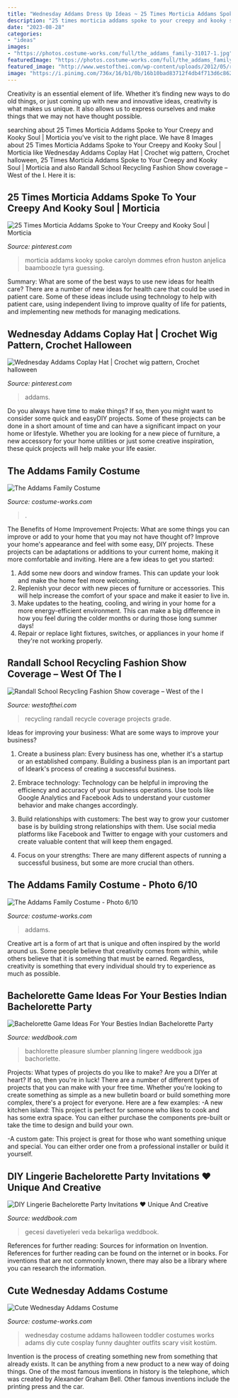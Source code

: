 ```yaml
---
title: "Wednesday Addams Dress Up Ideas ~ 25 Times Morticia Addams Spoke To Your Creepy And Kooky Soul"
description: "25 times morticia addams spoke to your creepy and kooky soul"
date: "2023-08-28"
categories:
- "ideas"
images:
- "https://photos.costume-works.com/full/the_addams_family-31017-1.jpg"
featuredImage: "https://photos.costume-works.com/full/the_addams_family-31017-1.jpg"
featured_image: "http://www.westofthei.com/wp-content/uploads/2012/05/randall-recycle-fashion-31.jpg"
image: "https://i.pinimg.com/736x/16/b1/0b/16b10bad83712f4db4f713d6c8620e49.jpg"
---
```



Creativity is an essential element of life. Whether it’s finding new ways to do old things, or just coming up with new and innovative ideas, creativity is what makes us unique. It also allows us to express ourselves and make things that we may not have thought possible.

	

		
searching about 25 Times Morticia Addams Spoke to Your Creepy and Kooky Soul | Morticia you've visit to the right place. We have 8 Images about 25 Times Morticia Addams Spoke to Your Creepy and Kooky Soul | Morticia like Wednesday Addams Coplay Hat | Crochet wig pattern, Crochet halloween, 25 Times Morticia Addams Spoke to Your Creepy and Kooky Soul | Morticia and also Randall School Recycling Fashion Show coverage – West of the I. Here it is:
		
    
## 25 Times Morticia Addams Spoke To Your Creepy And Kooky Soul | Morticia

<img loading=lazy src="https://i.pinimg.com/736x/16/b1/0b/16b10bad83712f4db4f713d6c8620e49.jpg" onerror="this.onerror=null;this.src='https://tse3.mm.bing.net/th?id=OIP.7lcuuI7jGpe_UQ8xBxJV0gHaLH&amp;pid=15.1';" alt="25 Times Morticia Addams Spoke to Your Creepy and Kooky Soul | Morticia">

_Source: pinterest.com_

>morticia addams kooky spoke carolyn dommes efron huston anjelica baamboozle tyra guessing. 

	

Summary: What are some of the best ways to use new ideas for health care?
There are a number of new ideas for health care that could be used in patient care. Some of these ideas include using technology to help with patient care, using independent living to improve quality of life for patients, and implementing new methods for managing medications.

    
## Wednesday Addams Coplay Hat | Crochet Wig Pattern, Crochet Halloween

<img loading=lazy src="https://i.pinimg.com/736x/be/04/7a/be047a9553408540b24c1716bed701cd--wednesday-addams-cosplay-the-addams-family.jpg" onerror="this.onerror=null;this.src='https://tse2.mm.bing.net/th?id=OIP.98PZpZlZE841e8aaP9tobAHaJ3&amp;pid=15.1';" alt="Wednesday Addams Coplay Hat | Crochet wig pattern, Crochet halloween">

_Source: pinterest.com_

>addams. 

	

Do you always have time to make things? If so, then you might want to consider some quick and easyDIY projects. Some of these projects can be done in a short amount of time and can have a significant impact on your home or lifestyle. Whether you are looking for a new piece of furniture, a new accessory for your home utilities or just some creative inspiration, these quick projects will help make your life easier.

    
## The Addams Family Costume

<img loading=lazy src="https://photos.costume-works.com/full/the_addams_family-31017-1.jpg" onerror="this.onerror=null;this.src='https://tse3.mm.bing.net/th?id=OIP.A5AqWdwVvo5FG_TUkuTwIwHaK7&amp;pid=15.1';" alt="The Addams Family Costume">

_Source: costume-works.com_

>. 

	

The Benefits of Home Improvement Projects: What are some things you can improve or add to your home that you may not have thought of?
Improve your home's appearance and feel with some easy, DIY projects. These projects can be adaptations or additions to your current home, making it more comfortable and inviting. Here are a few ideas to get you started: 
1. Add some new doors and window frames. This can update your look and make the home feel more welcoming. 
2. Replenish your decor with new pieces of furniture or accessories. This will help increase the comfort of your space and make it easier to live in. 
3. Make updates to the heating, cooling, and wiring in your home for a more energy-efficient environment. This can make a big difference in how you feel during the colder months or during those long summer days! 
4. Repair or replace light fixtures, switches, or appliances in your home if they're not working properly.

    
## Randall School Recycling Fashion Show Coverage – West Of The I

<img loading=lazy src="http://www.westofthei.com/wp-content/uploads/2012/05/randall-recycle-fashion-31.jpg" onerror="this.onerror=null;this.src='https://tse2.mm.bing.net/th?id=OIP.SVDmFjncf1Jdpitx6gLm2AHaE7&amp;pid=15.1';" alt="Randall School Recycling Fashion Show coverage – West of the I">

_Source: westofthei.com_

>recycling randall recycle coverage projects grade. 

	

Ideas for improving your business: What are some ways to improve your business?
1. Create a business plan: Every business has one, whether it's a startup or an established company. Building a business plan is an important part of Ideark's process of creating a successful business.
2. Embrace technology: Technology can be helpful in improving the efficiency and accuracy of your business operations. Use tools like Google Analytics and Facebook Ads to understand your customer behavior and make changes accordingly.

3. Build relationships with customers: The best way to grow your customer base is by building strong relationships with them. Use social media platforms like Facebook and Twitter to engage with your customers and create valuable content that will keep them engaged.

4. Focus on your strengths: There are many different aspects of running a successful business, but some are more crucial than others.

    
## The Addams Family Costume - Photo 6/10

<img loading=lazy src="https://photos.costume-works.com/full/the_addams_family71.jpg" onerror="this.onerror=null;this.src='https://tse4.mm.bing.net/th?id=OIP.7vk7n_bf3azgC26868ECDgHaJ3&amp;pid=15.1';" alt="The Addams Family Costume - Photo 6/10">

_Source: costume-works.com_

>addams. 

	

Creative art is a form of art that is unique and often inspired by the world around us. Some people believe that creativity comes from within, while others believe that it is something that must be earned. Regardless, creativity is something that every individual should try to experience as much as possible.

    
## Bachelorette Game Ideas For Your Besties Indian Bachelorette Party

<img loading=lazy src="http://s3.weddbook.me/t1/2/8/0/2808460/bachelorette-game-ideas-for-your-besties-indian-bachelorette-party.jpg" onerror="this.onerror=null;this.src='https://tse4.mm.bing.net/th?id=OIP.XuMbGFrZtbHuBYu9dMsvPQHaJ3&amp;pid=15.1';" alt="Bachelorette Game Ideas For Your Besties Indian Bachelorette Party">

_Source: weddbook.com_

>bachlorette pleasure slumber planning lingere weddbook jga bachorlette. 

	

Projects: What types of projects do you like to make?
Are you a DIYer at heart? If so, then you're in luck! There are a number of different types of projects that you can make with your free time. Whether you're looking to create something as simple as a new bulletin board or build something more complex, there's a project for everyone. Here are a few examples: 
-A new kitchen island: This project is perfect for someone who likes to cook and has some extra space. You can either purchase the components pre-built or take the time to design and build your own. 

-A custom gate: This project is great for those who want something unique and special. You can either order one from a professional installer or build it yourself.

    
## DIY Lingerie Bachelorette Party Invitations ♥ Unique And Creative

<img loading=lazy src="http://s5.weddbook.me/t1/1/9/1/1910219/diy-lingerie-bachelorette-party-invitations-unique-and-creative-bridal-shower-invitation-el-yapimi-ic-camasiri-seklinde-seksi-bekarliga-veda-gecesi-davetiyeleri.jpg" onerror="this.onerror=null;this.src='https://tse3.mm.bing.net/th?id=OIP.tRUjJ5JSLUuY-HlRekNSDwHaLG&amp;pid=15.1';" alt="DIY Lingerie Bachelorette Party Invitations ♥ Unique And Creative">

_Source: weddbook.com_

>gecesi davetiyeleri veda bekarliga weddbook. 

	

References for further reading: Sources for information on Invention.
References for further reading can be found on the internet or in books. For inventions that are not commonly known, there may also be a library where you can research the information.

    
## Cute Wednesday Addams Costume

<img loading=lazy src="https://photos.costume-works.com/full/wednesday_addams13.jpg" onerror="this.onerror=null;this.src='https://tse4.mm.bing.net/th?id=OIP.FGVQYxHptbSyQaDr408kjwHaJ3&amp;pid=15.1';" alt="Cute Wednesday Addams Costume">

_Source: costume-works.com_

>wednesday costume addams halloween toddler costumes works adams diy cute cosplay funny daughter outfits scary visit kostüm. 

	

Invention is the process of creating something new from something that already exists. It can be anything from a new product to a new way of doing things. One of the most famous inventions in history is the telephone, which was created by Alexander Graham Bell. Other famous inventions include the printing press and the car.

